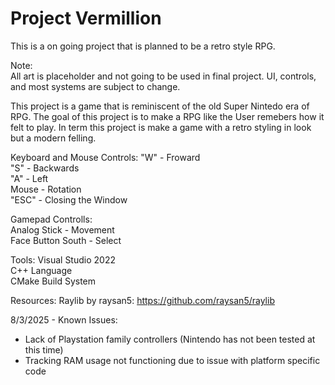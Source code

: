 # Project Vermillion

This is a on going project that is planned to be a retro style RPG.

Note:<br>
All art is placeholder and not going to be used in final project.
UI, controls, and most systems are subject to change.

This project is a game that is reminiscent of the old Super Nintedo era of RPG.
The goal of this project is to make a RPG like the User remebers how it felt to play.
In term this project is make a game with a retro styling in look but a modern felling.

Keyboard and Mouse Controls:
"W" - Froward<br>
"S" - Backwards<br>
"A" - Left<br>
Mouse - Rotation<br>
"ESC" - Closing the Window

Gamepad Controlls:<br>
Analog Stick - Movement<br>
Face Button South - Select

Tools:
Visual Studio 2022<br>
C++ Language<br>
CMake Build System

Resources:
Raylib by raysan5: https://github.com/raysan5/raylib

8/3/2025 - Known Issues:<br>
- Lack of Playstation family controllers (Nintendo has not been tested at this time)<br>
- Tracking RAM usage not functioning due to issue with platform specific code<br>  
